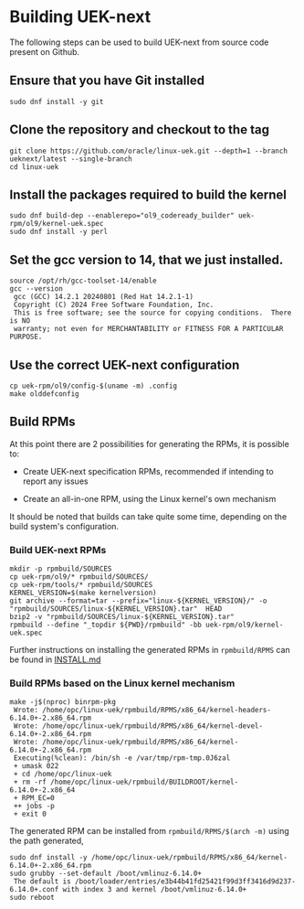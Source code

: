 # Building UEK-next

The following steps can be used to build UEK-next from source code present on Github.

## Ensure that you have Git installed

```
sudo dnf install -y git
```

## Clone the repository and checkout to the tag

```
git clone https://github.com/oracle/linux-uek.git --depth=1 --branch ueknext/latest --single-branch
cd linux-uek
```

## Install the packages required to build the kernel

```
sudo dnf build-dep --enablerepo="ol9_codeready_builder" uek-rpm/ol9/kernel-uek.spec
sudo dnf install -y perl
```

## Set the gcc version to 14, that we just installed.

```
source /opt/rh/gcc-toolset-14/enable
gcc --version
 gcc (GCC) 14.2.1 20240801 (Red Hat 14.2.1-1)
 Copyright (C) 2024 Free Software Foundation, Inc.
 This is free software; see the source for copying conditions.  There is NO 
 warranty; not even for MERCHANTABILITY or FITNESS FOR A PARTICULAR PURPOSE.
```


## Use the correct UEK-next configuration

```
cp uek-rpm/ol9/config-$(uname -m) .config
make olddefconfig
```

## Build RPMs

At this point there are 2 possibilities for generating the RPMs, it is possible to:

- Create UEK-next specification RPMs, recommended if intending to report any issues

- Create an all-in-one RPM, using the Linux kernel's own mechanism

It should be noted that builds can take quite some time, depending on the build system's configuration.


### Build UEK-next RPMs

```
mkdir -p rpmbuild/SOURCES
cp uek-rpm/ol9/* rpmbuild/SOURCES/
cp uek-rpm/tools/* rpmbuild/SOURCES
KERNEL_VERSION=$(make kernelversion)
git archive --format=tar --prefix="linux-${KERNEL_VERSION}/" -o "rpmbuild/SOURCES/linux-${KERNEL_VERSION}.tar"  HEAD
bzip2 -v "rpmbuild/SOURCES/linux-${KERNEL_VERSION}.tar"
rpmbuild --define "_topdir ${PWD}/rpmbuild" -bb uek-rpm/ol9/kernel-uek.spec
```

Further instructions on installing the generated RPMs in `rpmbuild/RPMS` can be found in [INSTALL.md](INSTALL.md)

### Build RPMs based on the Linux kernel mechanism

```
make -j$(nproc) binrpm-pkg
 Wrote: /home/opc/linux-uek/rpmbuild/RPMS/x86_64/kernel-headers-6.14.0+-2.x86_64.rpm
 Wrote: /home/opc/linux-uek/rpmbuild/RPMS/x86_64/kernel-devel-6.14.0+-2.x86_64.rpm
 Wrote: /home/opc/linux-uek/rpmbuild/RPMS/x86_64/kernel-6.14.0+-2.x86_64.rpm
 Executing(%clean): /bin/sh -e /var/tmp/rpm-tmp.0J6zal
 + umask 022
 + cd /home/opc/linux-uek
 + rm -rf /home/opc/linux-uek/rpmbuild/BUILDROOT/kernel-6.14.0+-2.x86_64
 + RPM_EC=0
 ++ jobs -p
 + exit 0
```

The generated RPM can be installed from `rpmbuild/RPMS/$(arch -m)` using the path generated,

```
sudo dnf install -y /home/opc/linux-uek/rpmbuild/RPMS/x86_64/kernel-6.14.0+-2.x86_64.rpm
sudo grubby --set-default /boot/vmlinuz-6.14.0+
 The default is /boot/loader/entries/e3b44b41fd25421f99d3ff3416d9d237-6.14.0+.conf with index 3 and kernel /boot/vmlinuz-6.14.0+
sudo reboot
```
